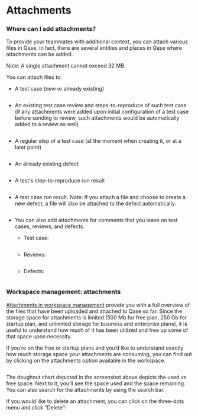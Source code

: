 # Attachments

### Where can I add attachments?

To provide your teammates with additional context, you can attach various files in Qase. In fact, there are several entities and places in Qase where attachments can be added.

Note: A single attachment cannot exceed 32 MB.

You can attach files to:

*   A test case (new or already existing)

    <figure><img src="https://qase.intercom-attachments-7.com/i/o/597221322/aa4bf134670e50094de6fe87/EAjdTnJ758eoz4433Iwh2iStVZ-r1xAGx58m1jZif0xKczarB_FUkTgtbDJqf286NLY-dvy5DUKUkZOYBi26FSi7l8U6TO3c3NKNxSqI6LN_ZdThtTNSX19ECWFKkHpoUZeqU5L3aa-AOTVBWmiKEtAj7F45bBpY5d7tbm6jd12loOc6Nm-ckvpgdQ" alt=""><figcaption></figcaption></figure>
*   An existing test case review and steps-to-reproduce of such test case (if any attachments were added upon initial configuration of a test case before sending to review, such attachments would be automatically added to a review as well)

    <figure><img src="https://qase.intercom-attachments-7.com/i/o/597221332/e6e0ccfb5f72c7bc491de4f1/80OZdP0NGk-KVEwyX7uzK2mFcBWatXt5_1sVlpUHl1yGPe3CK3HU2Hb1XPLlZolRXUV6Er6lKm9UL2Iu56-TS506_pSPFiFMEp3otnI9Ois4d8zomrH80dcTi7s8eEirt4AQ7-zEdQ5jfeyGrY8t34D3lKNpTQ0TAB5N59esLt5rzAJczXKVK3APGQ" alt=""><figcaption></figcaption></figure>
*   A regular step of a test case (at the moment when creating it, or at a later point)

    <figure><img src="https://qase.intercom-attachments-7.com/i/o/597221337/a93d5c6b567790544e4559df/ug4yCVrxPq4vEup3DTraZr-zsc14IJx8PGk1JWXpD7Q0zvwfOYR7CBFODAClFGhIlkwyspIBZyuGm4LpWOetMZq2-nzzCorEymctZ3GbNQfDdKg33LFBZ8AL1Rno3l56F8beCCXdrAj-dQDtgeSvqnPPh08bIxHEs3sbkBn4WY1lQhSoMliQrCCAPg" alt=""><figcaption></figcaption></figure>
*   An already existing defect

    <figure><img src="https://qase.intercom-attachments-7.com/i/o/597221347/1c00249a2c57438ef17f1387/tJ-L435hbGmkwCHGgiUIpAEV7nwqJUhRnVtQXUa5i1C1MJ0jWgZed5t0wWkVF49dKbe525ep8L28GxPqYMYr8hT03adUVj_h2HQ4xoj7NGK6ZlkzA6FX5l2f_6Vuo_DeoCys7c-GXhKxsh79WdzThO6SR_wMDbpTiBFSN8er9-60lcqllW73ewinhQ" alt=""><figcaption></figcaption></figure>
*   A test's step-to-reproduce run result

    <figure><img src="https://qase.intercom-attachments-7.com/i/o/597221358/67246b8bf767728bdbef14f2/szbpi6-yQkr7Fddmo67ejbhT-PlSgQxK4BstCwMQOfIBHS-lQwMbfLU0bNZMWTb5t22USqiuW5kdjUzKShnHa20HmcGM5MyY61-RBVG1qXezJc0PsLuJce8k1EgUyjyzAtiTrqYi63E4GvnwTqSAIRQCTKU4q4yStBFBwSDtJRIJbdruK3zzimhx1A" alt=""><figcaption></figcaption></figure>
*   A test case run result. Note: If you attach a file and choose to create a new defect, a file will also be attached to the defect automatically.

    <figure><img src="https://qase.intercom-attachments-7.com/i/o/597221369/0a529078ad23eeeda2bcfa5d/OC7eczoNi5akm1rVsEfbA3wldSnDxwNqSNUjCztxSYWbU4RqpBDXW2WxPZTS68AX5xKIk3UI8hX41Z6pJ1iMvrcyzKubSWEU7Y5mPj3GewqTkHHqDxxgHX_oIYUH8_URdTBk2ItNwW9xF9sp0-irVVWPxSAx4vKzoWgLFGcH7_EobxSuOt6uYi2U2w" alt=""><figcaption></figcaption></figure>
* You can also add attachments for comments that you leave on test cases, reviews, and defects.
  *   Test case:

      <figure><img src="https://qase.intercom-attachments-7.com/i/o/597221372/067b5ed9022d830a9ee581ce/l93N-ABKw9tH9XA6Jos34-fDu8Y97rwHm8OOShkhLyEefO2kQc7lHWXwv_DexO2SBq1edYya-v1InC4YY_8px_ShF9lIVS5npO6sMnnUEkvnSRioS1B2kgsWXmwaY7DnHLYHAT-Ohw3n8t1VcECmh36Q50fkSzLKNMZIYY4brz9aw13zhtbZPtPERQ" alt=""><figcaption></figcaption></figure>
  *   Reviews:

      <figure><img src="https://qase.intercom-attachments-7.com/i/o/597221381/6b56edd1b206e138e4735a2a/ubXC2Za2jYr0sydEadVbqSB41PMT-_1XHQUZ7f9z3U-hTIevS3epe-5hW2SGKKoSjzVWlQ8oJwe7PfmHMATlsuK2O7m-9c_XZdCaG4emOPR_101utxGHnzbzw2pFEmMpme7U0iiyqmtxwkAYJVlm1niKANYtGB9wAqfa_IL8_XK8ezbrA6F0BbVYjg" alt=""><figcaption></figcaption></figure>
  *   Defects:

      <figure><img src="https://qase.intercom-attachments-7.com/i/o/597221391/294bcb71759627cdd7a6c3f3/-bMxn0gdEHwPm8Sff_N_oVJahWonoFLJQHc08USeKFwxfpF-lCCFug78j8c0-oXJej2j_fJR-84ubtruHKAV2PebJfPZa_8yvqugjioGdj-NcavBvkaWc8vD2gRWbSSReFCDP9RzWpyTfk2vbU8SndBc9ch0uUvt2L6WzewkJ7c50-KNjyAOG3-O6A" alt=""><figcaption></figcaption></figure>

### Workspace management: attachments <a href="#h_6c2b59a5a2" id="h_6c2b59a5a2"></a>

[Attachments in workspace management](https://help.qase.io/en/articles/5563742-workspace-management-attachments) provide you with a full overview of the files that have been uploaded and attached to Qase so far. Since the storage space for attachments is limited (500 Mb for free plan, 250 Gb for startup plan, and unlimited storage for business and enterprise plans), it is useful to understand how much of it has been utilized and free up some of that space upon necessity.

If you’re on the free or startup plans and you’d like to understand exactly how much storage space your attachments are consuming, you can find out by clicking on the attachments option available in the workspace.

<figure><img src="https://qase.intercom-attachments-7.com/i/o/597221400/4c7e551caf58f54fa8ff89b9/T4ObjGRcKD_i7l_M-xuiLh3C-BwQwzhGB0pUqgneNQaAdjITs9uM1GuvOwmEdNesNaq1-ro-40oNEzQg9LpCcC3WgXzpH-XCWRPJv2pEtp0YMwIgbxFECJavcTkrxW2iLDK8xV3G8Sr4uSR1_FujuwLSsS1maW-dzmJiCWAcYp4HPNq5sprEy_Fu7g" alt=""><figcaption></figcaption></figure>

The doughnut chart depicted in the screenshot above depicts the used vs free space. Next to it, you’ll see the space used and the space remaining. You can also search for the attachments by using the search bar.

If you would like to delete an attachment, you can click on the three-dots menu and click “Delete”:

<figure><img src="https://qase.intercom-attachments-7.com/i/o/597221406/730744dea7ceec96e87b09ff/eS0qEiXRxnR4qLmpYdEn1poAN3X1wLqWKaEMHG_NwPk84pgJ9ysczOJ6xlE2j2jPGvedarMzSfZ8OfAbuzbaktQ-4AlZWOoU-srZ3YzU0atRFV9xy6wXya3qVFR91IuDJjfko-BVQH52UqTIRHyRLIMlAwqHN-7dcj4eOM3SdSyFO1sf6Hl3WqkEfg" alt=""><figcaption></figcaption></figure>
